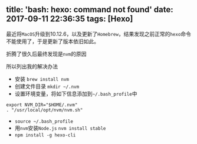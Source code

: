 title: 'bash: hexo: command not found'
date: 2017-09-11 22:36:35
tags: [Hexo]
---

最近将`MacOS`升级到10.12.6，以及更新了`Homebrew`，结果发现之前正常的`hexo`命令不能使用了，于是更新了版本依旧如此。

折腾了很久后最终发现是`nvm`的原因

所以列出我的解决办法

- 安装 `brew install nvm`
- 创建文件目录 `mkdir ~/.nvm`
- 设置环境变量，将如下信息添加到`~/.bash_profile`中

```
export NVM_DIR="$HOME/.nvm"
. "/usr/local/opt/nvm/nvm.sh"
```

- `source ~/.bash_profile`
- 用`nvm`安装`Node.js` `nvm install stable`
- `npm install -g hexo-cli`

